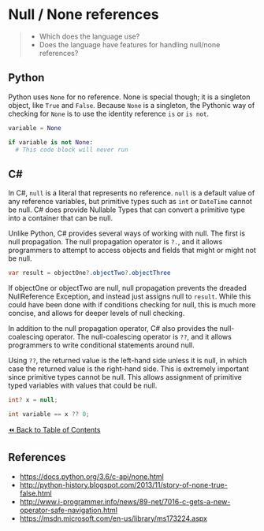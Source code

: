 # Null / None references
>- Which does the language use?
>- Does the language have features for handling null/none references?

## Python
Python uses `None` for no reference. None is special though; it is a singleton object, like `True` and `False`. Because `None` is a singleton, the Pythonic way of checking for `None` is to use the identity reference `is` or `is not`.
```python
variable = None

if variable is not None:
  # This code block will never run
```

## C#
In C#, `null` is a literal that represents no reference. `null` is a default value of any reference variables, but primitive types such as `int` or `DateTime` cannot be null. C# does provide Nullable Types that can convert a primitive type into a container that can be null.

Unlike Python, C# provides several ways of working with null. The first is null propagation. The null propagation operator is `?.`, and it allows programmers to attempt to access objects and fields that might or might not be null.
```csharp
var result = objectOne?.objectTwo?.objectThree
```

If objectOne or objectTwo are null, null propagation prevents the dreaded NullReference Exception, and instead just assigns null to `result`. While this could have been done with if conditions checking for null, this is much more concise, and allows for deeper levels of null checking.

In addition to the null propagation operator, C# also provides the null-coalescing operator. The null-coalescing operator is `??`, and it allows programmers to write conditional statements around null.

Using `??`, the returned value is the left-hand side unless it is null, in which case the returned value is the right-hand side. This is extremely important since primitive types cannot be null. This allows assignment of primitive typed variables with values that could be null.

```csharp
int? x = null;

int variable == x ?? 0;
```

[:rewind: Back to Table of Contents](../README.md) <!-- BackToC -->

## References
- https://docs.python.org/3.6/c-api/none.html
- http://python-history.blogspot.com/2013/11/story-of-none-true-false.html
- http://www.i-programmer.info/news/89-net/7016-c-gets-a-new-operator-safe-navigation.html
- https://msdn.microsoft.com/en-us/library/ms173224.aspx
